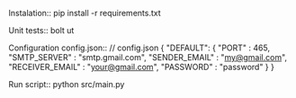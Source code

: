 Instalation::
    pip install -r requirements.txt

Unit tests::
    bolt ut

Configuration config.json::
    // config.json
    {
        "DEFAULT": {
            "PORT" : 465,
            "SMTP_SERVER" : "smtp.gmail.com",
            "SENDER_EMAIL" : "my@gmail.com",
            "RECEIVER_EMAIL" : "your@gmail.com",
            "PASSWORD" : "password"
        }
    }

Run script::
    python src/main.py
